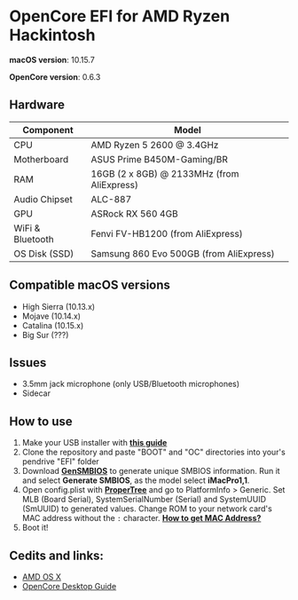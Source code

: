 # OpenCore EFI for AMD Ryzen Hackintosh

**macOS version**: 10.15.7

**OpenCore version**: 0.6.3

## Hardware
| **Component** | **Model** |
| ------------- | --------- |
| CPU | AMD Ryzen 5 2600 @ 3.4GHz |
| Motherboard | ASUS Prime B450M-Gaming/BR |
| RAM | 16GB (2 x 8GB) @ 2133MHz (from AliExpress) |
| Audio Chipset | ALC-887 |
| GPU | ASRock RX 560 4GB |
| WiFi & Bluetooth | Fenvi FV-HB1200 (from AliExpress) |
| OS Disk (SSD) | Samsung 860 Evo 500GB (from AliExpress) |

## Compatible macOS versions
 - High Sierra (10.13.x)
 - Mojave (10.14.x)
 - Catalina (10.15.x)
 - Big Sur (???)
 
 ## Issues
 - 3.5mm jack microphone (only USB/Bluetooth microphones)
 - Sidecar
 
 ## How to use
  1. Make your USB installer with [**this guide**](https://dortania.github.io/OpenCore-Install-Guide/installer-guide/)
  2. Clone the repository and paste "BOOT" and "OC" directories into your's pendrive "EFI" folder
  3. Download [**GenSMBIOS**](https://github.com/corpnewt/GenSMBIOS) to generate unique SMBIOS information. Run it and select **Generate SMBIOS**, as the model select **iMacPro1,1**.
  4. Open config.plist with [**ProperTree**](https://github.com/corpnewt/ProperTree) and go to PlatformInfo > Generic. Set MLB (Board Serial), SystemSerialNumber (Serial) and SystemUUID (SmUUID) to generated values. Change ROM to your network card's MAC address without the `:` character. [**How to get MAC Address?**](https://www.wikihow.com/Find-the-MAC-Address-of-Your-Computer)
  5. Boot it! 
  
  ## Cedits and links:
  * [AMD OS X](https://forum.amd-osx.com/)
  * [OpenCore Desktop Guide](https://github.com/dortania/OpenCore-Desktop-Guide)
